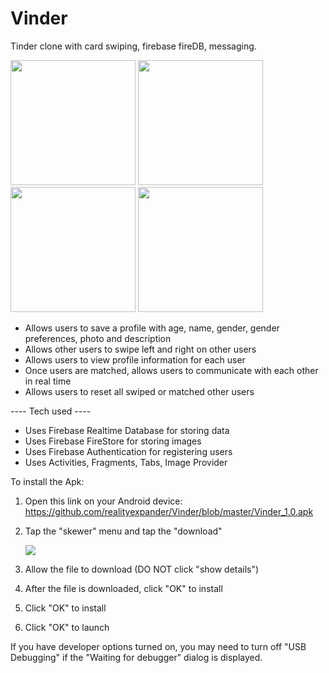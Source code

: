 # Vinder
Tinder clone with card swiping, firebase fireDB, messaging.


[<img src="https://user-images.githubusercontent.com/5157474/147438010-0b764a81-48f3-4344-9cbb-8a61cbdf48f9.png" width="200"/>](https://user-images.githubusercontent.com/5157474/147438010-0b764a81-48f3-4344-9cbb-8a61cbdf48f9.png)
[<img src="https://user-images.githubusercontent.com/5157474/147438018-2c266bba-aaf5-468f-b511-4ffe407fceb6.png" width="200"/>](https://user-images.githubusercontent.com/5157474/147438018-2c266bba-aaf5-468f-b511-4ffe407fceb6.png)
[<img src="https://user-images.githubusercontent.com/5157474/147438031-1b00df9c-03e9-4669-8553-70ea109775df.png" width="200"/>](https://user-images.githubusercontent.com/5157474/147438031-1b00df9c-03e9-4669-8553-70ea109775df.png)
[<img src="https://user-images.githubusercontent.com/5157474/147438055-e49d8fba-54c1-4f13-a832-4a4fd64bf3b7.png" width="200"/>](https://user-images.githubusercontent.com/5157474/147438055-e49d8fba-54c1-4f13-a832-4a4fd64bf3b7.png)

- Allows users to save a profile with age, name, gender, gender preferences, photo and description
- Allows other users to swipe left and right on other users
- Allows users to view profile information for each user
- Once users are matched, allows users to communicate with each other in real time
- Allows users to reset all swiped or matched other users

---- Tech used ----

- Uses Firebase Realtime Database for storing data
- Uses Firebase FireStore for storing images
- Uses Firebase Authentication for registering users
- Uses Activities, Fragments, Tabs, Image Provider

To install the Apk:

1. Open this link on your Android device:
   https://github.com/realityexpander/Vinder/blob/master/Vinder_1.0.apk
2. Tap the "skewer" menu and tap the "download"

   [![](https://user-images.githubusercontent.com/5157474/147434050-57102a30-af32-46ed-a90b-d94e0c4a4f35.jpg)]()
3. Allow the file to download (DO NOT click "show details")
4. After the file is downloaded, click "OK" to install
5. Click "OK" to install
6. Click "OK" to launch

If you have developer options turned on, you may need to turn off "USB Debugging" if the "Waiting for debugger" dialog is displayed.
